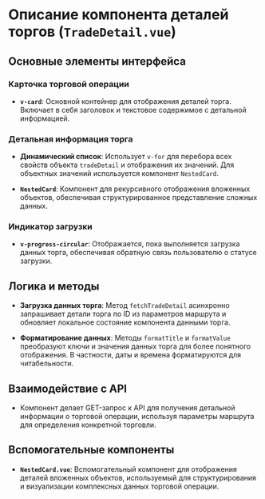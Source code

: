# Описание компонента деталей торгов (`TradeDetail.vue`)

## Основные элементы интерфейса

### Карточка торговой операции

- **`v-card`**: Основной контейнер для отображения деталей торга. Включает в себя заголовок и текстовое содержимое с
  детальной информацией.

### Детальная информация торга

- **Динамический список**: Использует `v-for` для перебора всех свойств объекта `tradeDetail` и отображения их значений.
  Для объектных значений используется компонент `NestedCard`.

- **`NestedCard`**: Компонент для рекурсивного отображения вложенных объектов, обеспечивая структурированное
  представление сложных данных.

### Индикатор загрузки

- **`v-progress-circular`**: Отображается, пока выполняется загрузка данных торга, обеспечивая обратную связь
  пользователю о статусе загрузки.

## Логика и методы

- **Загрузка данных торга**: Метод `fetchTradeDetail` асинхронно запрашивает детали торга по ID из параметров маршрута и
  обновляет локальное состояние компонента данными торга.

- **Форматирование данных**: Методы `formatTitle` и `formatValue` преобразуют ключи и значения данных торга для более
  понятного отображения. В частности, даты и времена форматируются для читабельности.

## Взаимодействие с API

- Компонент делает GET-запрос к API для получения детальной информации о торговой операции, используя параметры маршрута
  для определения конкретной торговли.

## Вспомогательные компоненты

- **`NestedCard.vue`**: Вспомогательный компонент для отображения деталей вложенных объектов, используемый для
  структурирования и визуализации комплексных данных торговой операции.